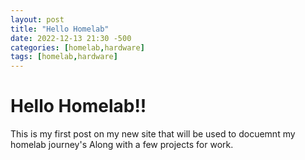 ```yaml
---
layout: post
title: "Hello Homelab"
date: 2022-12-13 21:30 -500
categories: [homelab,hardware]
tags: [homelab,hardware]
---
```


# Hello Homelab!!

This is my first post on my new site that will be used to docuemnt my homelab journey's Along with a few projects for work.